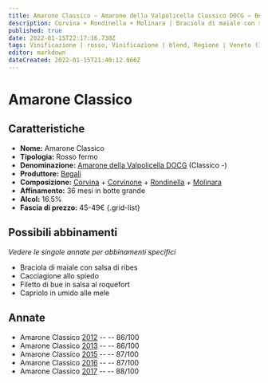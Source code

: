 ```yaml
---
title: Amarone Classico – Amarone della Valpolicella Classico DOCG – Begali – Veneto (IT) – 45-49€ – 3★
description: Corvina + Rondinella + Molinara | Braciola di maiale con salsa di ribes – Cacciagione allo spiedo – Filetto di bue in salsa al roquefort – Capriolo in umido alle mele
published: true
date: 2022-01-15T22:17:16.730Z
tags: Vinificazione | rosso, Vinificazione | blend, Regione | Veneto (IT), Vinificazione | fermo, Vitigni | Corvina, Vitigni | Molinara, Vitigni | Rondinella, Prezzi | 45-49€, Valutazioni | 3 stelle, Alimento | maiale, Alimento | cacciagione,  Alimento | bue, Alimento | capriolo, Cottura | allo spiedo, Cottura | in umido, Aromatizzazione | al ribes, Aromatizzazione | al roquefort, Aromatizzazione | alle mele 
editor: markdown
dateCreated: 2022-01-15T21:40:12.066Z
---
```


# Amarone Classico

## Caratteristiche
- **Nome:** Amarone Classico
- **Tipologia:** Rosso fermo
- **Denominazione:** [Amarone della Valpolicella DOCG](/denominazioni/Italia/Veneto/DOCG/Amarone-della-Valpolicella) (Classico -)
- **Produttore:** [Begali](/produttori/Italia/Veneto/Begali) 
- **Composizione:** [Corvina](/vitigni/Italia/bacca-nera/corvina) + [Corvinone](/vitigni/Italia/bacca-nera/corvinone) + [Rondinella](/vitigni/Italia/bacca-nera/rondinella) + [Molinara](/vitigni/Italia/bacca-nera/Molinara)
- **Affinamento:** 36 mesi in botte grande 
- **Alcol:** 16.5%
- **Fascia di prezzo:** 45-49€
{.grid-list}


## Possibili abbinamenti
*Vedere le singole annate per abbinamenti specifici*

- Braciola di maiale con salsa di ribes
- Cacciagione allo spiedo
- Filetto di bue in salsa al roquefort
- Capriolo in umido alle mele

## Annate
- Amarone Classico [2012](vini/Italia/Veneto/Begali/Amarone-Classico/2012) -- <span class="star-3"></span> -- 86/100
- Amarone Classico [2013](vini/Italia/Veneto/Begali/Amarone-Classico/2013) -- <span class="star-3"></span> -- 86/100
- Amarone Classico [2015](vini/Italia/Veneto/Begali/Amarone-Classico/2015) -- <span class="star-3"></span> -- 87/100
- Amarone Classico [2016](vini/Italia/Veneto/Begali/Amarone-Classico/2016) -- <span class="star-3"></span> -- 87/100
- Amarone Classico [2017](vini/Italia/Veneto/Begali/Amarone-Classico/2017) -- <span class="star-3"></span> -- 88/100